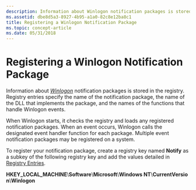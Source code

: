 ```yaml
---
description: Information about Winlogon notification packages is stored in the registry. Registry entries specify the name of the notification package, the name of the DLL that implements the package, and the names of the functions that handle Winlogon events.
ms.assetid: dbe8d5a3-8927-4b95-a1a0-82c8e12ba8c1
title: Registering a Winlogon Notification Package
ms.topic: concept-article
ms.date: 05/31/2018
---
```


# Registering a Winlogon Notification Package

Information about [*Winlogon*](../secgloss/w-gly.md) notification packages is stored in the registry. Registry entries specify the name of the notification package, the name of the DLL that implements the package, and the names of the functions that handle Winlogon events.

When Winlogon starts, it checks the registry and loads any registered notification packages. When an event occurs, Winlogon calls the designated event handler function for each package. Multiple event notification packages may be registered on a system.

To register your notification package, create a registry key named **Notify** as a subkey of the following registry key and add the values detailed in [Registry Entries](registry-entries.md).

**HKEY\_LOCAL\_MACHINE**\\**Software**\\**Microsoft**\\**Windows NT**\\**CurrentVersion**\\**Winlogon**

 

 
